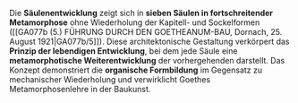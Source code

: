 
Die **Säulenentwicklung** zeigt sich in **sieben Säulen in fortschreitender Metamorphose** ohne Wiederholung der Kapitell- und Sockelformen ([[GA077b (5.) FÜHRUNG DURCH DEN GOETHEANUM-BAU, Dornach, 25. August 1921|GA077b/5]]). Diese architektonische Gestaltung verkörpert das **Prinzip der lebendigen Entwicklung**, bei dem jede Säule eine **metamorphotische Weiterentwicklung** der vorhergehenden darstellt. Das Konzept demonstriert die **organische Formbildung** im Gegensatz zu mechanischer Wiederholung und verwirklicht Goethes Metamorphosenlehre in der Baukunst.
